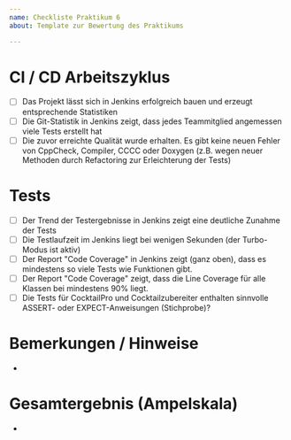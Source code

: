 ```yaml
---
name: Checkliste Praktikum 6
about: Template zur Bewertung des Praktikums

---
```


# CI / CD Arbeitszyklus
- [ ] Das Projekt lässt sich in Jenkins erfolgreich bauen und erzeugt entsprechende Statistiken
- [ ] Die Git-Statistik in Jenkins zeigt, dass jedes Teammitglied angemessen viele Tests erstellt hat
- [ ] Die zuvor erreichte Qualität wurde erhalten. Es gibt keine neuen Fehler von CppCheck, Compiler, CCCC oder Doxygen (z.B. wegen neuer Methoden durch Refactoring zur Erleichterung der Tests)

# Tests
- [ ] Der Trend der Testergebnisse in Jenkins zeigt eine deutliche Zunahme der Tests 
- [ ] Die Testlaufzeit im Jenkins liegt bei wenigen Sekunden (der Turbo-Modus ist aktiv) 
- [ ] Der Report "Code Coverage" in Jenkins zeigt (ganz oben), dass es mindestens so viele Tests wie Funktionen gibt.
- [ ] Der Report "Code Coverage" zeigt, dass die Line Coverage für alle Klassen bei mindestens 90% liegt.
- [ ] Die Tests für CocktailPro und Cocktailzubereiter enthalten sinnvolle ASSERT- oder EXPECT-Anweisungen (Stichprobe)?

# Bemerkungen / Hinweise
- 

# Gesamtergebnis (Ampelskala)
- 
